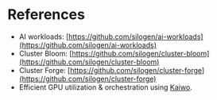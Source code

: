 # References


- AI workloads: [https://github.com/silogen/ai-workloads](https://github.com/silogen/ai-workloads)
- Cluster Bloom: [https://github.com/silogen/cluster-bloom](https://github.com/silogen/cluster-bloom)
- Cluster Forge: [https://github.com/silogen/cluster-forge](https://github.com/silogen/cluster-forge)
- Efficient GPU utilization & orchestration using [Kaiwo](https://github.com/silogen/kaiwo?branch=main&docs_dir=docs/docs/*&config=docs/mkdocs.yml).
